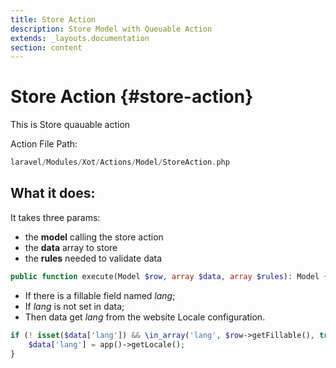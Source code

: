 ```yaml
---
title: Store Action
description: Store Model with Queuable Action
extends: _layouts.documentation
section: content
---
```

# Store Action {#store-action}

This is Store quauable action

Action File Path:

```php
laravel/Modules/Xot/Actions/Model/StoreAction.php
```

## What it does:

It takes three params:

* the **model** calling the store action
* the **data** array to store
*  the **rules** needed to validate data

```php
public function execute(Model $row, array $data, array $rules): Model {
```

* If there is a fillable field named *lang*;
* If *lang* is not set in data;
* Then data get *lang* from the website Locale configuration.

```php
if (! isset($data['lang']) && \in_array('lang', $row->getFillable(), true)) {
    $data['lang'] = app()->getLocale();
}
```

